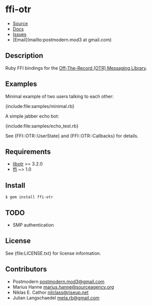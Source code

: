 # ffi-otr

* [Source](https://github.com/sophsec/ffi-otr#readme)
* [Docs](http://www.rubydoc.info/github/sophsec/ffi-otr)
* [Issues](https://github.com/sophsec/ffi-otr/issues)
* [Email](mailto:postmodern.mod3 at gmail.com)

## Description

Ruby FFI bindings for the [Off-The-Record (OTR) Messaging Library](http://otr.cypherpunks.ca/).

## Examples

Minimal example of two users talking to each other:

{include:file:samples/minimal.rb}

A simple jabber echo bot:

{include:file:samples/echo_test.rb}

See {FFI::OTR::UserState} and {FFI::OTR::Callbacks} for details.

## Requirements

* [libotr](http://otr.cypherpunks.ca/) >= 3.2.0
* [ffi](http://github.com/ffi/ffi) ~> 1.0

## Install

    $ gem install ffi-otr

## TODO

* SMP authentication

## License

See {file:LICENSE.txt} for license information.

## Contributors

* Postmodern <postmodern.mod3@gmail.com>
* Marius Hanne <marius.hanne@sourceagency.org>
* Niklas E. Cathor <nilclass@riseup.net>
* Julian Langschaedel <meta.rb@gmail.com>